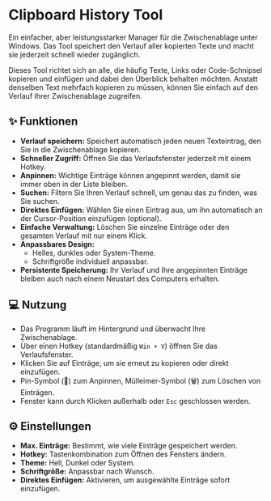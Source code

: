 # Clipboard History Tool

Ein einfacher, aber leistungsstarker Manager für die Zwischenablage unter Windows. Das Tool speichert den Verlauf aller kopierten Texte und macht sie jederzeit schnell wieder zugänglich.

Dieses Tool richtet sich an alle, die häufig Texte, Links oder Code-Schnipsel kopieren und einfügen und dabei den Überblick behalten möchten. Anstatt denselben Text mehrfach kopieren zu müssen, können Sie einfach auf den Verlauf Ihrer Zwischenablage zugreifen.

## ✨ Funktionen

- **Verlauf speichern:** Speichert automatisch jeden neuen Texteintrag, den Sie in die Zwischenablage kopieren.  
- **Schneller Zugriff:** Öffnen Sie das Verlaufsfenster jederzeit mit einem Hotkey.  
- **Anpinnen:** Wichtige Einträge können angepinnt werden, damit sie immer oben in der Liste bleiben.  
- **Suchen:** Filtern Sie Ihren Verlauf schnell, um genau das zu finden, was Sie suchen.  
- **Direktes Einfügen:** Wählen Sie einen Eintrag aus, um ihn automatisch an der Cursor-Position einzufügen (optional).  
- **Einfache Verwaltung:** Löschen Sie einzelne Einträge oder den gesamten Verlauf mit nur einem Klick.  
- **Anpassbares Design:**  
  - Helles, dunkles oder System-Theme.  
  - Schriftgröße individuell anpassbar.  
- **Persistente Speicherung:** Ihr Verlauf und Ihre angepinnten Einträge bleiben auch nach einem Neustart des Computers erhalten.

## 💻 Nutzung

- Das Programm läuft im Hintergrund und überwacht Ihre Zwischenablage.  
- Über einen Hotkey (standardmäßig `Win + V`) öffnen Sie das Verlaufsfenster.  
- Klicken Sie auf Einträge, um sie erneut zu kopieren oder direkt einzufügen.  
- Pin-Symbol (📍) zum Anpinnen, Mülleimer-Symbol (🗑️) zum Löschen von Einträgen.  
- Fenster kann durch Klicken außerhalb oder `Esc` geschlossen werden.

## ⚙️ Einstellungen

- **Max. Einträge:** Bestimmt, wie viele Einträge gespeichert werden.  
- **Hotkey:** Tastenkombination zum Öffnen des Fensters ändern.  
- **Theme:** Hell, Dunkel oder System.  
- **Schriftgröße:** Anpassbar nach Wunsch.  
- **Direktes Einfügen:** Aktivieren, um ausgewählte Einträge sofort einzufügen.

